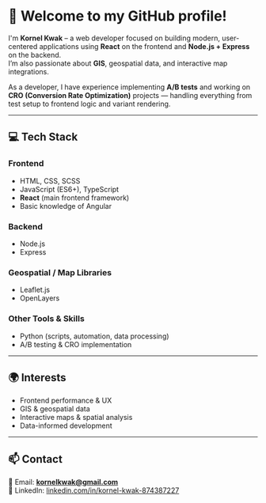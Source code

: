 # 👋 Welcome to my GitHub profile!

I'm **Kornel Kwak** – a web developer focused on building modern, user-centered applications using **React** on the frontend and **Node.js + Express** on the backend.  
I’m also passionate about **GIS**, geospatial data, and interactive map integrations.

As a developer, I have experience implementing **A/B tests** and working on **CRO (Conversion Rate Optimization)** projects — handling everything from test setup to frontend logic and variant rendering.

---

## 💻 Tech Stack

### Frontend  
- HTML, CSS, SCSS  
- JavaScript (ES6+), TypeScript  
- **React** (main frontend framework)  
- Basic knowledge of Angular  

### Backend  
- Node.js  
- Express  

### Geospatial / Map Libraries  
- Leaflet.js  
- OpenLayers  

### Other Tools & Skills  
- Python (scripts, automation, data processing)  
- A/B testing & CRO implementation  

---

## 🌍 Interests  
- Frontend performance & UX  
- GIS & geospatial data  
- Interactive maps & spatial analysis  
- Data-informed development  

---

## 📫 Contact  
📧 Email: **kornelkwak@gmail.com**  
🔗 LinkedIn: [linkedin.com/in/kornel-kwak-874387227](https://www.linkedin.com/in/kornel-kwak-874387227/)
